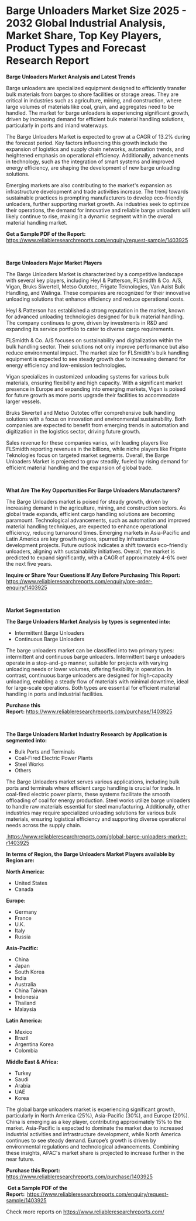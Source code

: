 <p><h1>Barge Unloaders Market Size 2025 - 2032 Global Industrial Analysis, Market Share, Top Key Players, Product Types and Forecast Research Report</h1></p><p><strong>Barge Unloaders Market Analysis and Latest Trends</strong></p>
<p><p>Barge unloaders are specialized equipment designed to efficiently transfer bulk materials from barges to shore facilities or storage areas. They are critical in industries such as agriculture, mining, and construction, where large volumes of materials like coal, grain, and aggregates need to be handled. The market for barge unloaders is experiencing significant growth, driven by increasing demand for efficient bulk material handling solutions, particularly in ports and inland waterways.</p><p>The Barge Unloaders Market is expected to grow at a CAGR of 13.2% during the forecast period. Key factors influencing this growth include the expansion of logistics and supply chain networks, automation trends, and heightened emphasis on operational efficiency. Additionally, advancements in technology, such as the integration of smart systems and improved energy efficiency, are shaping the development of new barge unloading solutions.</p><p>Emerging markets are also contributing to the market's expansion as infrastructure development and trade activities increase. The trend towards sustainable practices is prompting manufacturers to develop eco-friendly unloaders, further supporting market growth. As industries seek to optimize their operations, the demand for innovative and reliable barge unloaders will likely continue to rise, making it a dynamic segment within the overall material handling market.</p></p>
<p><strong>Get a Sample PDF of the Report:&nbsp;</strong> <a href="https://www.reliableresearchreports.com/enquiry/request-sample/1403925?utm_campaign=3253&utm_medium=2&utm_source=Github&utm_content=ia&utm_term=28032025&utm_id=barge-unloaders">https://www.reliableresearchreports.com/enquiry/request-sample/1403925</a></p>
<p>&nbsp;</p>
<p><strong>Barge Unloaders Major Market Players</strong></p>
<p><p>The Barge Unloaders Market is characterized by a competitive landscape with several key players, including Heyl & Patterson, FLSmidth & Co. A/S, Vigan, Bruks Siwertell, Metso Outotec, Frigate Teknologies, Van Aalst Bulk Handling, and Walinga. These companies are recognized for their innovative unloading solutions that enhance efficiency and reduce operational costs.</p><p>Heyl & Patterson has established a strong reputation in the market, known for advanced unloading technologies designed for bulk material handling. The company continues to grow, driven by investments in R&D and expanding its service portfolio to cater to diverse cargo requirements.</p><p>FLSmidth & Co. A/S focuses on sustainability and digitalization within the bulk handling sector. Their solutions not only improve performance but also reduce environmental impact. The market size for FLSmidth's bulk handling equipment is expected to see steady growth due to increasing demand for energy efficiency and low-emission technologies.</p><p>Vigan specializes in customized unloading systems for various bulk materials, ensuring flexibility and high capacity. With a significant market presence in Europe and expanding into emerging markets, Vigan is poised for future growth as more ports upgrade their facilities to accommodate larger vessels.</p><p>Bruks Siwertell and Metso Outotec offer comprehensive bulk handling solutions with a focus on innovation and environmental sustainability. Both companies are expected to benefit from emerging trends in automation and digitization in the logistics sector, driving future growth.</p><p>Sales revenue for these companies varies, with leading players like FLSmidth reporting revenues in the billions, while niche players like Frigate Teknologies focus on targeted market segments. Overall, the Barge Unloaders Market is projected to grow steadily, fueled by rising demand for efficient material handling and the expansion of global trade.</p></p>
<p>&nbsp;</p>
<p><strong>What Are The Key Opportunities For Barge Unloaders Manufacturers?</strong></p>
<p><p>The Barge Unloaders market is poised for steady growth, driven by increasing demand in the agriculture, mining, and construction sectors. As global trade expands, efficient cargo handling solutions are becoming paramount. Technological advancements, such as automation and improved material handling techniques, are expected to enhance operational efficiency, reducing turnaround times. Emerging markets in Asia-Pacific and Latin America are key growth regions, spurred by infrastructure development projects. Future outlook indicates a shift towards eco-friendly unloaders, aligning with sustainability initiatives. Overall, the market is predicted to expand significantly, with a CAGR of approximately 4-6% over the next five years.</p></p>
<p><strong>Inquire or Share Your Questions If Any Before Purchasing This Report:</strong> <a href="https://www.reliableresearchreports.com/enquiry/pre-order-enquiry/1403925?utm_campaign=3253&utm_medium=2&utm_source=Github&utm_content=ia&utm_term=28032025&utm_id=barge-unloaders">https://www.reliableresearchreports.com/enquiry/pre-order-enquiry/1403925</a></p>
<p>&nbsp;</p>
<p><strong>Market Segmentation</strong></p>
<p><strong>The Barge Unloaders Market Analysis by types is segmented into:</strong></p>
<p><ul><li>Intermittent Barge Unloaders</li><li>Continuous Barge Unloaders</li></ul></p>
<p><p>The barge unloaders market can be classified into two primary types: intermittent and continuous barge unloaders. Intermittent barge unloaders operate in a stop-and-go manner, suitable for projects with varying unloading needs or lower volumes, offering flexibility in operation. In contrast, continuous barge unloaders are designed for high-capacity unloading, enabling a steady flow of materials with minimal downtime, ideal for large-scale operations. Both types are essential for efficient material handling in ports and industrial facilities.</p></p>
<p><strong>Purchase this Report:&nbsp;</strong><a href="https://www.reliableresearchreports.com/purchase/1403925?utm_campaign=3253&utm_medium=2&utm_source=Github&utm_content=ia&utm_term=28032025&utm_id=barge-unloaders">https://www.reliableresearchreports.com/purchase/1403925</a></p>
<p>&nbsp;</p>
<p><strong>The Barge Unloaders Market Industry Research by Application is segmented into:</strong></p>
<p><ul><li>Bulk Ports and Terminals</li><li>Coal-Fired Electric Power Plants</li><li>Steel Works</li><li>Others</li></ul></p>
<p><p>The Barge Unloaders market serves various applications, including bulk ports and terminals where efficient cargo handling is crucial for trade. In coal-fired electric power plants, these systems facilitate the smooth offloading of coal for energy production. Steel works utilize barge unloaders to handle raw materials essential for steel manufacturing. Additionally, other industries may require specialized unloading solutions for various bulk materials, ensuring logistical efficiency and supporting diverse operational needs across the supply chain.</p></p>
<p><a href="https://www.reliableresearchreports.com/global-barge-unloaders-market-r1403925?utm_campaign=3253&utm_medium=2&utm_source=Github&utm_content=ia&utm_term=28032025&utm_id=barge-unloaders">&nbsp;https://www.reliableresearchreports.com/global-barge-unloaders-market-r1403925</a></p>
<p><strong>In terms of Region, the Barge Unloaders Market Players available by Region are:</strong></p>
<p>
    <p> <strong> North America: </strong>
        <ul>
            <li>United States</li>
            <li>Canada</li>
        </ul>
        </p> 
    <p> <strong> Europe: </strong>
        <ul>
            <li>Germany</li>
            <li>France</li>
            <li>U.K.</li>
            <li>Italy</li>
            <li>Russia</li>
        </ul>
        </p> 
    <p> <strong> Asia-Pacific: </strong>
        <ul>
            <li>China</li>
            <li>Japan</li>
            <li>South Korea</li>
            <li>India</li>
            <li>Australia</li>
            <li>China Taiwan</li>
            <li>Indonesia</li>
            <li>Thailand</li>
            <li>Malaysia</li>
        </ul>
        </p> 
    <p> <strong> Latin America: </strong>
        <ul>
            <li>Mexico</li>
            <li>Brazil</li>
            <li>Argentina Korea</li>
            <li>Colombia</li>
        </ul>
        </p> 
    <p> <strong> Middle East & Africa: </strong>
        <ul>
            <li>Turkey</li>
            <li>Saudi</li>
            <li>Arabia</li>
            <li>UAE</li>
            <li>Korea</li>
        </ul>
    </p>
    </p>
<p><p>The global barge unloaders market is experiencing significant growth, particularly in North America (25%), Asia-Pacific (30%), and Europe (20%). China is emerging as a key player, contributing approximately 15% to the market. Asia-Pacific is expected to dominate the market due to increased industrial activities and infrastructure development, while North America continues to see steady demand. Europe’s growth is driven by environmental regulations and technological advancements. Combining these insights, APAC's market share is projected to increase further in the near future.</p></p>
<p><strong>Purchase this Report: </strong><a href="https://www.reliableresearchreports.com/purchase/1403925?utm_campaign=3253&utm_medium=2&utm_source=Github&utm_content=ia&utm_term=28032025&utm_id=barge-unloaders">https://www.reliableresearchreports.com/purchase/1403925</a></p>
<p>&nbsp;<strong>Get a Sample PDF of the Report:&nbsp;&nbsp;</strong><a href="https://www.reliableresearchreports.com/enquiry/request-sample/1403925?utm_campaign=3253&utm_medium=2&utm_source=Github&utm_content=ia&utm_term=28032025&utm_id=barge-unloaders">https://www.reliableresearchreports.com/enquiry/request-sample/1403925</a></p>
<p><strong></strong></p>
<p>Check more reports on <a href="https://www.reliableresearchreports.com/?utm_campaign=3253&utm_medium=2&utm_source=Github&utm_content=ia&utm_term=28032025&utm_id=barge-unloaders">https://www.reliableresearchreports.com/</a></p>